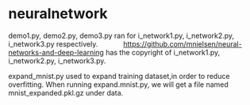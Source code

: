 # neuralnetwork
demo1.py, demo2.py, demo3.py ran for i_network1.py, i_network2.py, i_network3.py respectively.             https://github.com/mnielsen/neural-networks-and-deep-learning has the copyright of i_network1.py, i_network2.py, i_network3.py.   

expand_mnist.py used to expand training dataset,in order to reduce overfitting. When running expand.mnist.py, we will get a file named mnist_expanded.pkl.gz under data.
